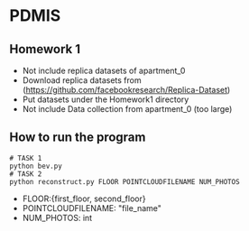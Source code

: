 # PDMIS

## Homework 1

- Not include replica datasets of apartment_0
- Download replica datasets from (<https://github.com/facebookresearch/Replica-Dataset>)
- Put datasets under the Homework1 directory
- Not include Data collection from apartment_0 (too large)

## How to run the program

```
# TASK 1
python bev.py
# TASK 2
python reconstruct.py FLOOR POINTCLOUDFILENAME NUM_PHOTOS
```
- FLOOR:{first_floor, second_floor}
- POINTCLOUDFILENAME: "file_name"
- NUM_PHOTOS: int
